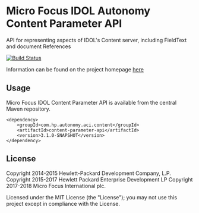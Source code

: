 # Micro Focus IDOL Autonomy Content Parameter API

API for representing aspects of IDOL's Content server, including FieldText and document References

[![Build Status](https://travis-ci.org/microfocus-idol/java-content-parameter-api.svg?branch=master)](https://travis-ci.org/microfocus-idol/java-content-parameter-api)

Information can be found on the project homepage [here](http://microfocus-idol.github.io/java-content-parameter-api)

## Usage

Micro Focus IDOL Content Parameter API is available from the central Maven repository.

    <dependency>
        <groupId>com.hp.autonomy.aci.content</groupId>
        <artifactId>content-parameter-api</artifactId>
        <version>3.1.0-SNAPSHOT</version>
    </dependency>

## License
Copyright 2014-2015 Hewlett-Packard Development Company, L.P.
Copyright 2015-2017 Hewlett Packard Enterprise Development LP
Copyright 2017-2018 Micro Focus International plc.

Licensed under the MIT License (the "License"); you may not use this project except in compliance with the License.

